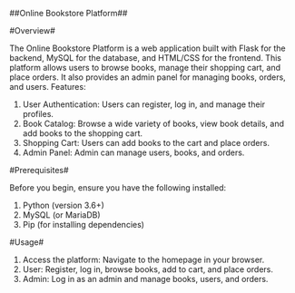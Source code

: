 ##Online Bookstore Platform##

#Overview#

The Online Bookstore Platform is a web application built with Flask for the backend, MySQL for the database, and HTML/CSS for the frontend. This platform allows users to browse books, manage their shopping cart, and place orders. It also provides an admin panel for managing books, orders, and users.
Features:
1. User Authentication: Users can register, log in, and manage their profiles.
2. Book Catalog: Browse a wide variety of books, view book details, and add books to the shopping cart.
3. Shopping Cart: Users can add books to the cart and place orders.
4. Admin Panel: Admin can manage users, books, and orders.

#Prerequisites#

Before you begin, ensure you have the following installed:
1. Python (version 3.6+)
2. MySQL (or MariaDB)
3. Pip (for installing dependencies)

#Usage#
1. Access the platform: Navigate to the homepage in your browser.
2. User: Register, log in, browse books, add to cart, and place orders.
3. Admin: Log in as an admin and manage books, users, and orders.
